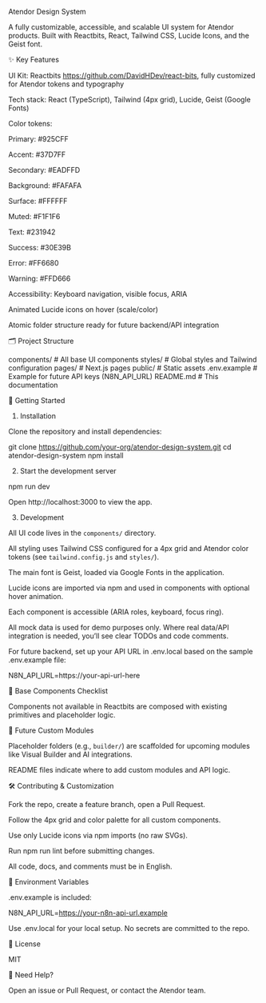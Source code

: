 Atendor Design System

A fully customizable, accessible, and scalable UI system for Atendor products.
Built with Reactbits, React, Tailwind CSS, Lucide Icons, and the Geist font.

✨ Key Features

UI Kit: Reactbits https://github.com/DavidHDev/react-bits, fully customized for Atendor tokens and typography

Tech stack: React (TypeScript), Tailwind (4px grid), Lucide, Geist (Google Fonts)

Color tokens:

Primary: #925CFF

Accent: #37D7FF

Secondary: #EADFFD

Background: #FAFAFA

Surface: #FFFFFF

Muted: #F1F1F6

Text: #231942

Success: #30E39B

Error: #FF6680

Warning: #FFD666

Accessibility: Keyboard navigation, visible focus, ARIA

Animated Lucide icons on hover (scale/color)

Atomic folder structure ready for future backend/API integration


🗂️ Project Structure

components/        # All base UI components
styles/            # Global styles and Tailwind configuration
pages/             # Next.js pages
public/            # Static assets
.env.example       # Example for future API keys (N8N_API_URL)
README.md          # This documentation

🚀 Getting Started

1. Installation

Clone the repository and install dependencies:

git clone https://github.com/your-org/atendor-design-system.git
cd atendor-design-system
npm install

2. Start the development server

npm run dev

Open http://localhost:3000 to view the app.

3. Development

All UI code lives in the `components/` directory.

All styling uses Tailwind CSS configured for a 4px grid and Atendor color tokens (see `tailwind.config.js` and `styles/`).

The main font is Geist, loaded via Google Fonts in the application.

Lucide icons are imported via npm and used in components with optional hover animation.

Each component is accessible (ARIA roles, keyboard, focus ring).

All mock data is used for demo purposes only. Where real data/API integration is needed, you’ll see clear TODOs and code comments.

For future backend, set up your API URL in .env.local based on the sample .env.example file:

N8N_API_URL=https://your-api-url-here

🧩 Base Components Checklist



Components not available in Reactbits are composed with existing primitives and placeholder logic.


🔮 Future Custom Modules

Placeholder folders (e.g., `builder/`) are scaffolded for upcoming modules like Visual Builder and AI integrations.

README files indicate where to add custom modules and API logic.

🛠️ Contributing & Customization

Fork the repo, create a feature branch, open a Pull Request.

Follow the 4px grid and color palette for all custom components.

Use only Lucide icons via npm imports (no raw SVGs).

Run npm run lint before submitting changes.

All code, docs, and comments must be in English.

🔐 Environment Variables

.env.example is included:

N8N_API_URL=https://your-n8n-api-url.example

Use .env.local for your local setup. No secrets are committed to the repo.

👀 License

MIT

💬 Need Help?

Open an issue or Pull Request, or contact the Atendor team.

